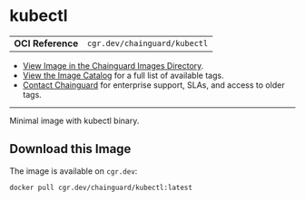 <!--monopod:start-->
# kubectl
| | |
| - | - |
| **OCI Reference** | `cgr.dev/chainguard/kubectl` |


* [View Image in the Chainguard Images Directory](https://images.chainguard.dev/directory/image/kubectl/overview).
* [View the Image Catalog](https://console.chainguard.dev/images/catalog) for a full list of available tags.
* [Contact Chainguard](https://www.chainguard.dev/chainguard-images) for enterprise support, SLAs, and access to older tags.

---
<!--monopod:end-->

<!--overview:start-->
Minimal image with kubectl binary.
<!--overview:end-->

<!--getting:start-->
## Download this Image
The image is available on `cgr.dev`:

```
docker pull cgr.dev/chainguard/kubectl:latest
```
<!--getting:end-->

<!--body:start-->
<!--body:end-->
